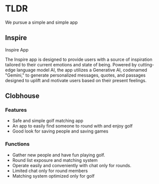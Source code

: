 # TLDR
We pursue a simple and simple app

## Inspire
Inspire App

The Inspire app is designed to provide users with a source of inspiration tailored to their current emotions and state of being. Powered by cutting-edge language model AI, the app utilizes a Generative AI, codenamed "Gemini," to generate personalized messages, quotes, and passages designed to uplift and motivate users based on their present feelings.


## Clobhouse
### Features
- Safe and simple golf matching app
- An app to easily find someone to round with and enjoy golf
- Good look for saving people and saving games

### Functions
- Gather new people and have fun playing golf.
- Round list exposure and matching system
- Operate easily and conveniently with chat only for rounds.
- Limited chat only for round members
- Matching system optimized only for golf

